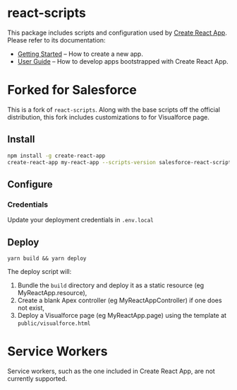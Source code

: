 # react-scripts

This package includes scripts and configuration used by [Create React App](https://github.com/facebookincubator/create-react-app).<br>
Please refer to its documentation:

* [Getting Started](https://github.com/facebookincubator/create-react-app/blob/master/README.md#getting-started) – How to create a new app.
* [User Guide](https://github.com/facebookincubator/create-react-app/blob/master/packages/react-scripts/template/README.md) – How to develop apps bootstrapped with Create React App.

# Forked for Salesforce

This is a fork of `react-scripts`. Along with the base scripts off the official
distribution, this fork includes customizations to for Visualforce page.

## Install

```bash
npm install -g create-react-app
create-react-app my-react-app --scripts-version salesforce-react-scripts
```

## Configure

### Credentials

Update your deployment credentials in `.env.local`

## Deploy

`yarn build && yarn deploy`

The deploy script will:

1) Bundle the `build` directory and deploy it as a static resource (eg MyReactApp.resource),
2) Create a blank Apex controller (eg MyReactAppController) if one does not exist,
3) Deploy a Visualforce page (eg MyReactApp.page) using the template at `public/visualforce.html`

# Service Workers

Service workers, such as the one included in Create React App, are not currently supported.
